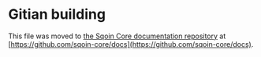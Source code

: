 Gitian building
================

This file was moved to [the Sqoin Core documentation repository](https://github.com/sqoin-core/docs/blob/master/gitian-building.md) at [https://github.com/sqoin-core/docs](https://github.com/sqoin-core/docs).
